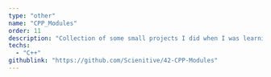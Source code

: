 ```yaml
---
type: "other"
name: "CPP_Modules"
order: 11
description: "Collection of some small projects I did when I was learning about Object-Oriented Programming with C++."
techs:
  - "C++"
githublink: "https://github.com/Scienitive/42-CPP-Modules"
---
```


